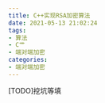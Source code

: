 ```yaml
---
title: C++实现RSA加密算法
date: 2021-05-13 21:02:24
tags:
- 算法
- C艹
- 端对端加密
categories:
- 端对端加密
---
```


[TODO]挖坑等填